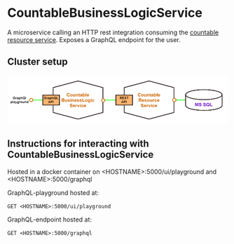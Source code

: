 # CountableBusinessLogicService

A microservice calling an HTTP rest integration consuming the [countable resource service](https://github.com/JesperMoellerJakobsen/CountableResourceService). Exposes a GraphQL endpoint for the user.

## Cluster setup
![Cluster setup](https://github.com/JesperMoellerJakobsen/CountableSwarm/blob/master/ArchitectureDiagram.png)

## Instructions for interacting with CountableBusinessLogicService
Hosted in a docker container on &lt;HOSTNAME&gt;:5000/ui/playground and &lt;HOSTNAME&gt;:5000/graphql

GraphQL-playground hosted at:
```
GET <HOSTNAME>:5000/ui/playground
```

GraphQL-endpoint hosted at:
```
GET <HOSTNAME>:5000/graphql
```